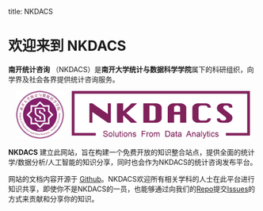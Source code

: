 title: NKDACS

# 欢迎来到 **NKDACS**

**南开统计咨询** （NKDACS）是**南开大学统计与数据科学学院**属下的科研组织，向学界及社会各界提供统计咨询服务。
<div align="center"><img src="_static/img/nkstat.jpg" style="height:96px;"/>&nbsp;&nbsp;&nbsp;&nbsp;<img  src="_static/img/nkdacs.png" style="height:96px;"/></div>

**NKDACS** 建立此网站，旨在构建一个免费开放的知识整合站点，提供全面的统计学/数据分析/人工智能的知识分享，同时也会作为NKDACS的统计咨询发布平台。

网站的文档内容开源于 [Github](https://github.com/NKDACS/NKDACS-Website)。NKDACS欢迎所有相关学科的人士在此平台进行知识共享，即使你不是NKDACS的一员，也能够通过向我们的[Repo](https://github.com/NKDACS/NKDACS-Website)提交[Issues](https://github.com/NKDACS/NKDACS-Website/issues)的方式来贡献和分享你的知识。
